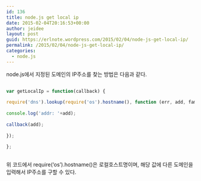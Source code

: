 ```yaml
---
id: 136
title: node.js get local ip
date: 2015-02-04T20:16:53+00:00
author: jeidee
layout: post
guid: https://erlnote.wordpress.com/2015/02/04/node-js-get-local-ip/
permalink: /2015/02/04/node-js-get-local-ip/
categories:
  - node.js
---
```

node.js에서 지정된 도메인의 IP주소를 찾는 방법은 다음과 같다.

```javascript
      
var getLocalIp = function(callback) {
        
require('dns').lookup(require('os').hostname(), function (err, add, fam) {
          
console.log('addr: '+add);
          
callback(add);
        
});
      
};
  
```

위 코드에서 require(&#8216;os&#8217;).hostname()은 로컬호스트명이며, 해당 값에 다른 도메인을 입력해서 IP주소를 구할 수 있다.